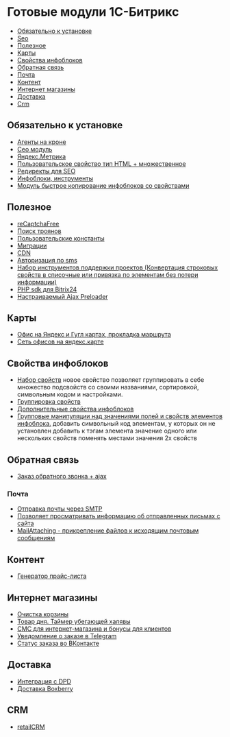 Готовые модули 1С-Битрикс
===========

- [Обязательно к установке](#Обязательно-к-установке)
- [Seo](#Seo)
- [Полезное](#Полезное)
- [Карты](#Карты)
- [Свойства инфоблоков](#Свойства-инфоблоков)
- [Обратная связь](#Обратная-связь)
- [Почта](#Почта)
- [Контент](#Контент)
- [Интернет магазины](#Интернет-магазины)
- [Доставка](#Доставка)
- [Crm](#crm)

## Обязательно к установке
- [Агенты на кроне](https://marketplace.1c-bitrix.ru/solutions/askaron.agents/)
- [Сeo модуль](https://bitbucket.org/project-tm/project.seo/)
- [Яндекс.Метрика](https://marketplace.1c-bitrix.ru/solutions/artofbx.yandexmetrika/)
- [Пользовательское свойcтво тип HTML + множественное](https://marketplace.1c-bitrix.ru/solutions/d2mg.ufhtml/)
- [Редиректы для SEO](https://marketplace.1c-bitrix.ru/solutions/rodzeta.redirect/)
- [Инфоблоки, инструменты](https://marketplace.1c-bitrix.ru/solutions/asd.iblock/)
- [Модуль быстрое копирование инфоблоков со свойствами](https://marketplace.1c-bitrix.ru/solutions/thebrainstech.copyiblock/)

## Полезное
- [reCaptchaFree](https://marketplace.1c-bitrix.ru/solutions/twim.recaptchafree/)
- [Поиск троянов](https://marketplace.1c-bitrix.ru/solutions/bitrix.xscan/)
- [Пользовательские константы](http://marketplace.1c-bitrix.ru/solutions/ceteralabs.uservars/)
- [Миграции](http://marketplace.1c-bitrix.ru/solutions/sprint.migration/)
- [CDN](http://marketplace.1c-bitrix.ru/solutions/skypark.cdn/)
- [Авторизация по sms](https://marketplace.1c-bitrix.ru/solutions/rarus.sms4bauth/)
- [Набор инструментов поддержки проектов (Конвертация строковых свойств в списочные или привязка по элементам без потери информации)](https://github.com/worksolutions/bitrix-module-tools/)
- [PHP sdk для Bitrix24](https://github.com/mesilov/bitrix24-php-sdk)
- [Настраиваемый Ajax Preloader](http://marketplace.1c-bitrix.ru/solutions/sotbit.preloader/)

## Карты
- [Офис на Яндекс и Гугл картах, прокладка маршрута](https://marketplace.1c-bitrix.ru/solutions/bendersay.layroutecardyago/)
- [Сеть офисов на яндекс.карте](https://marketplace.1c-bitrix.ru/solutions/ithive.offices/)

## Свойства инфоблоков
- [Набор свойств](https://marketplace.1c-bitrix.ru/solutions/london.setofproperties/)
        новое свойство позволяет группировать в себе множество подсвойств со своими названиями, сортировкой, символьным кодом и настройками. 
- [Группировка свойств](http://marketplace.1c-bitrix.ru/solutions/redsign.grupper)
- [Дополнительные свойства инфоблоков](https://marketplace.1c-bitrix.ru/solutions/askaron.prop/ )
- [Групповые манипуляции над значениями полей и свойств элементов инфоблока.](http://marketplace.1c-bitrix.ru/solutions/av.ibprops/)
        добавить символьный код элементам, у которых он не установлен 
        добавить к тэгам элемента значение одного или нескольких свойств 
        поменять местами значения 2х свойств  

## Обратная связь
- [Заказ обратного звонка + ajax](http://marketplace.1c-bitrix.ru/solutions/vr.callback/)

### Почта
- [Отправка почты через SMTP](https://marketplace.1c-bitrix.ru/solutions/wsrubi.smtp/)
- [Позволяет просматривать информацию об отправленных письмах с сайта](https://marketplace.1c-bitrix.ru/solutions/ghj2k2.mailinfo/)
- [MailAttaching - прикрепление файлов к исходящим почтовым сообщениям](https://marketplace.1c-bitrix.ru/solutions/module.mailattaching/)

## Контент
- [Генератор прайс-листа](http://marketplace.1c-bitrix.ru/solutions/slobel.pricegeneration/)

## Интернет магазины
- [Очистка корзины](http://marketplace.1c-bitrix.ru/solutions/alexkova.fileinspector/)
- [Товар дня. Таймер убегающей халявы](https://marketplace.1c-bitrix.ru/solutions/redsign.daysarticle2/)
- [СМС для интернет-магазина и бонусы для клиентов](http://marketplace.1c-bitrix.ru/solutions/intis.senduserssms/)
- [Уведомление о заказе в Telegram](http://marketplace.1c-bitrix.ru/solutions/justdevelop.morder/)
- [Статус заказа во ВКонтакте](http://marketplace.1c-bitrix.ru/solutions/happysanta.orderstatus/)

## Доставка
- [Интеграция с DPD](https://marketplace.1c-bitrix.ru/solutions/ipol.dpd/)
- [Доставка Boxberry](https://marketplace.1c-bitrix.ru/solutions/up.boxberrydelivery/)

## CRM
- [retailCRM](http://marketplace.1c-bitrix.ru/solutions/intaro.intarocrm/)
